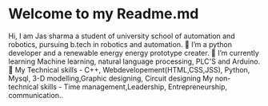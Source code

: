<!DOCTYPE html>
<html>
  <head>
    <meta charset="utf-8">
    <link rel="stylesheet" href="style.css">
 </head>
  <body>
<div class="box" >
  <img src="https://tinyurl.com/29pls4qd" alt="" class="box-img">
  <h1>
Welcome to my Readme.md</h1>
<p>
    Hi, I am Jas sharma a student of university school of automation and robotics, pursuing b.tech in robotics and automation.
    👀 I’m a python developer and a renewable energy energy prototype creater.
    🌱 I’m currently learning Machine learning, natural language processing, PLC'S and Arduino.
    💞️ My Technical skills - C++, Webdevelopement(HTML,CSS,JSS), Python, Mysql, 3-D modelling,Graphic designing, Circuit designing
    My non-technical skills - Time management,Leadership, Entrepreneurship, communication..</p>
</div>
</body>
</html>



